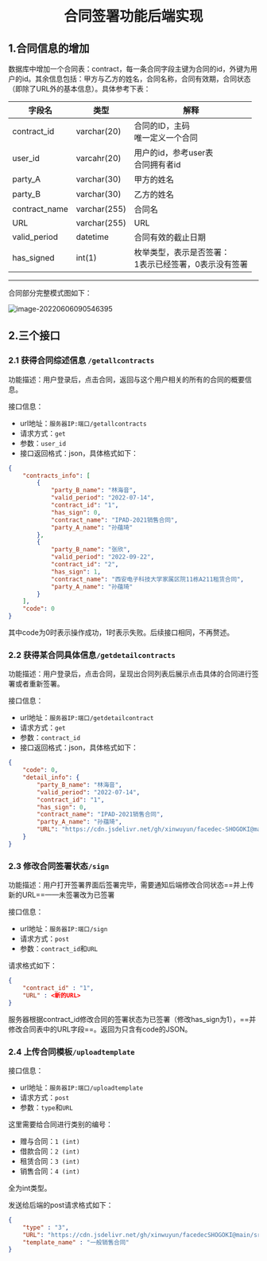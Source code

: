 # <center>合同签署功能后端实现</center>

## 1.合同信息的增加

​        数据库中增加一个合同表：contract，每一条合同字段主键为合同的id，外键为用户的id。其余信息包括：甲方与乙方的姓名，合同名称，合同有效期，合同状态（即除了URL外的基本信息）。具体参考下表：

| 字段名        | 类型         | 解释                                                       |
| ------------- | ------------ | ---------------------------------------------------------- |
| contract_id   | varchar(20)  | 合同的ID，主码<br />唯一定义一个合同                       |
| user_id       | varcahr(20)  | 用户的id，参考user表<br />合同拥有者id                     |
| party_A       | varchar(30)  | 甲方的姓名                                                 |
| party_B       | varchar(30)  | 乙方的姓名                                                 |
| contract_name | varchar(255) | 合同名                                                     |
| URL           | varchar(255) | URL                                                        |
| valid_period  | datetime     | 合同有效的截止日期                                         |
| has_signed    | int(1)       | 枚举类型，表示是否签署：<br />1表示已经签署，0表示没有签署 |

---

合同部分完整模式图如下：

![image-20220606090546395](https://cdn.jsdelivr.net/gh/Holmes233666/blogImage@main/img/image-20220606090546395.png)

## 2.三个接口

### 2.1 获得合同综述信息 `/getallcontracts`

功能描述：用户登录后，点击合同，返回与这个用户相关的所有的合同的概要信息。

接口信息：

- url地址：`服务器IP:端口/getallcontracts`
- 请求方式：`get`
- 参数：`user_id`	
- 接口返回格式：json，具体格式如下：

```json
{
    "contracts_info": [
        {
            "party_B_name": "林海音",
            "valid_period": "2022-07-14",
            "contract_id": "1",
            "has_sign": 0,
            "contract_name": "IPAD-2021销售合同",
            "party_A_name": "孙蕴琦"
        },
        {
            "party_B_name": "张欣",
            "valid_period": "2022-09-22",
            "contract_id": "2",
            "has_sign": 1,
            "contract_name": "西安电子科技大学家属区院11栋A211租赁合同",
            "party_A_name": "孙蕴琦"
        }
    ],
    "code": 0
}
```

其中code为0时表示操作成功，1时表示失败。后续接口相同，不再赘述。

### 2.2 获得某合同具体信息`/getdetailcontracts`

功能描述：用户登录后，点击合同，呈现出合同列表后展示点击具体的合同进行签署或者重新签署。

接口信息：

- url地址：`服务器IP:端口/getdetailcontract`
- 请求方式：`get`
- 参数：`contract_id`	
- 接口返回格式：json，具体格式如下：

```json
{
    "code": 0,
    "detail_info": {
        "party_B_name": "林海音",
        "valid_period": "2022-07-14",
        "contract_id": "1",
        "has_sign": 0,
        "contract_name": "IPAD-2021销售合同",
        "party_A_name": "孙蕴琦",
        "URL": "https://cdn.jsdelivr.net/gh/xinwuyun/facedec-SHOGOKI@main/src/assets/contracts/%E5%90%88%E5%90%8C1.pdf"
    }
}
```

### 2.3 修改合同签署状态`/sign`

功能描述：用户打开签署界面后签署完毕，需要通知后端修改合同状态==并上传新的URL==——未签署改为已签署

接口信息：

- url地址：`服务器IP:端口/sign`
- 请求方式：`post`
- 参数：`contract_id`和`URL`

请求格式如下：

```json
{
    "contract_id" : "1",
    "URL" : <新的URL>
}
```

服务器根据contract_id修改合同的签署状态为已签署（修改has_sign为1），==并修改合同表中的URL字段==。返回为只含有code的JSON。

### 2.4 上传合同模板`/uploadtemplate`

接口信息：

- url地址：`服务器IP:端口/uploadtemplate`
- 请求方式：`post`
- 参数：`type`和`URL`

这里需要给合同进行类别的编号：

- 赠与合同：`1 (int)`
- 借款合同：`2 (int)`
- 租赁合同：`3 (int)`
- 销售合同：`4 (int)`

全为int类型。

发送给后端的post请求格式如下：

```json
{
    "type" : "3",
    "URL": "https://cdn.jsdelivr.net/gh/xinwuyun/facedecSHOGOKI@main/src/assets/contracts/%E5%90%88%E5%90%8C1.pdf",
    "template_name" : "一般销售合同"
}
```

